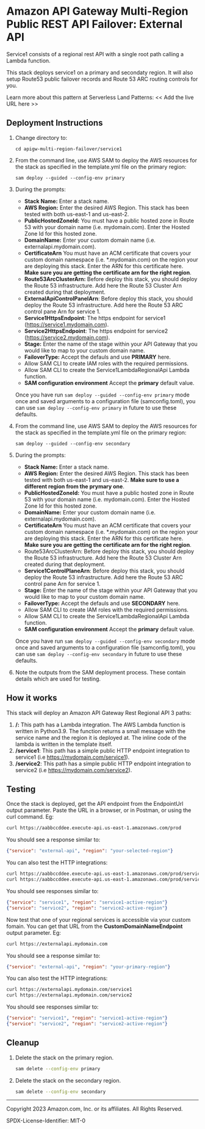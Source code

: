 # Amazon API Gateway Multi-Region Public REST API Failover: External API

Service1 consists of a regional rest API with a single root path calling a Lambda function.

This stack deploys service1 on a primary and secondaty region. It will also setup Route53 public failover records and Route 53 ARC routing controls for you.

Learn more about this pattern at Serverless Land Patterns: << Add the live URL here >>

## Deployment Instructions

1. Change directory to:
    ```
    cd apigw-multi-region-failover/service1
    ```
1. From the command line, use AWS SAM to deploy the AWS resources for the stack as specified in the template.yml file on the primary region:
    ```
    sam deploy --guided --config-env primary
    ```
1. During the prompts:
    * **Stack Name:** Enter a stack name.
    * **AWS Region:** Enter the desired AWS Region. This stack has been tested with both us-east-1 and us-east-2.
    * **PublicHostedZoneId:** You must have a public hosted zone in Route 53 with your domain name (i.e. mydomain.com). Enter the Hosted Zone Id for this hosted zone.
    * **DomainName:** Enter your custom domain name (i.e. externalapi.mydomain.com).
    * **CertificateArn** You must have an ACM certificate that covers your custom domain namespace (i.e. *.mydomain.com) on the region your are deploying this stack. Enter the ARN for this certificate here. **Make sure you are getting the certificate arn for the right region**.
    * **Route53ArcClusterArn:** Before deploy this stack, you should deploy the Route 53 infrastructure. Add here the Route 53 Cluster Arn created during that deployment.
    * **ExternalApiControlPanelArn**: Before deploy this stack, you should deploy the Route 53 infrastructure. Add here the  Route 53 ARC control pane Arn for service 1.
    * **Service1HttpsEndpoint**: The https endpoint for service1 (https://service1.mydomain.com).
    * **Service2HttpsEndpoint**: The https endpoint for service2 (https://service2.mydomain.com).
    * **Stage:** Enter the name of the stage within your API Gateway that you would like to map to your custom domain name.
    * **FailoverType:** Accept the defauls and use **PRIMARY** here.
    * Allow SAM CLI to create IAM roles with the required permissions.
    * Allow SAM CLI to create the Service1LambdaRegionalApi Lambda function.
    * **SAM configuration environment** Accept the **primary** default value.

    Once you have run `sam deploy --guided --config-env primary` mode once and saved arguments to a configuration file (samconfig.toml), you can use `sam deploy --config-env primary` in future to use these defaults.

1. From the command line, use AWS SAM to deploy the AWS resources for the stack as specified in the template.yml file on the primary region:
    ```
    sam deploy --guided --config-env secondary
    ```
1. During the prompts:
    * **Stack Name:** Enter a stack name.
    * **AWS Region:** Enter the desired AWS Region. This stack has been tested with both us-east-1 and us-east-2. **Make sure to use a different region from the prymary one**.
    * **PublicHostedZoneId:** You must have a public hosted zone in Route 53 with your domain name (i.e. mydomain.com). Enter the Hosted Zone Id for this hosted zone.
    * **DomainName:** Enter your custom domain name (i.e. externalapi.mydomain.com).
    * **CertificateArn** You must have an ACM certificate that covers your custom domain namespace (i.e. *.mydomain.com) on the region your are deploying this stack. Enter the ARN for this certificate here. **Make sure you are getting the certificate arn for the right region**.
    * Route53ArcClusterArn: Before deploy this stack, you should deploy the Route 53 infrastructure. Add here the Route 53 Cluster Arn created during that deployment.
    * **Service1ControlPlaneArn**: Before deploy this stack, you should deploy the Route 53 infrastructure. Add here the  Route 53 ARC control pane Arn for service 1.
    * **Stage:** Enter the name of the stage within your API Gateway that you would like to map to your custom domain name.
    * **FailoverType:** Accept the defauls and use **SECONDARY** here.
    * Allow SAM CLI to create IAM roles with the required permissions.
    * Allow SAM CLI to create the Service1LambdaRegionalApi Lambda function.
    * **SAM configuration environment** Accept the **primary** default value.

    Once you have run `sam deploy --guided --config-env secondary` mode once and saved arguments to a configuration file (samconfig.toml), you can use `sam deploy --config-env secondary` in future to use these defaults.
    
1. Note the outputs from the SAM deployment process. These contain details which are used for testing.

## How it works

This stack will deploy an Amazon API Gateway Rest Regional API 3 paths:

1. **/:** This path has a Lambda integration. The AWS Lambda function is written in Python3.9. The function returns a small message with the service name and the region it is deployed at. The inline code of the lambda is written in the template itself.
1. **/service1**: This path has a simple public HTTP endpoint integration to service1 (i.e https://mydomain.com/service1).
1. **/service2**: This path has a simple public HTTP endpoint integration to service2 (i.e https://mydomain.com/service2).

## Testing

Once the stack is deployed, get the API endpoint from the EndpointUrl output parameter.
Paste the URL in a browser, or in Postman, or using the curl command.
Eg: 
```bash
curl https://aabbccddee.execute-api.us-east-1.amazonaws.com/prod
```

You should see a response similar to:
```json
{"service": "external-api", "region": "your-selected-region"}
```

You can also test the HTTP integrations:
```bash
curl https://aabbccddee.execute-api.us-east-1.amazonaws.com/prod/service1
curl https://aabbccddee.execute-api.us-east-1.amazonaws.com/prod/service2
```

You should see responses similar to:
```json
{"service": "service1", "region": "service1-active-region"}
{"service": "service2", "region": "service2-active-region"}
```


Now test that one of your regional services is accessible via your custom fomain.
You can get that URL from the **CustomDomainNameEndpoint** output parameter.
Eg: 
```bash
curl https://externalapi.mydomain.com
```

You should see a response similar to:
```json
{"service": "external-api", "region": "your-primary-region"}
```

You can also test the HTTP integrations:
```bash
curl https://externalapi.mydomain.com/service1
curl https://externalapi.mydomain.com/service2
```

You should see responses similar to:
```json
{"service": "service1", "region": "service1-active-region"}
{"service": "service2", "region": "service2-active-region"}
```

## Cleanup
 
1. Delete the stack on the primary region.
    ```bash
    sam delete --config-env primary
    ```
1. Delete the stack on the secondary region.
    ```bash
    sam delete --config-env secondary
    ```
----
Copyright 2023 Amazon.com, Inc. or its affiliates. All Rights Reserved.

SPDX-License-Identifier: MIT-0